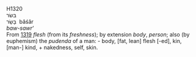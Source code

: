 <body>
  <p>H1320<br>  בּשׂר  <br> בָּשָׂר  ‎  bâśâr  <br><i>baw-sawr‘ </i><br>From <a href="h1319.htm">1319</a>  <i>flesh</i> (from its <i>freshness</i>); by extension <i>body</i>, <i>person</i>; also (by euphemism) the <i>pudenda</i> of a man: - body, [fat, lean] flesh [-ed], kin, [man-] kind, + nakedness, self, skin.<br></p>
 </body>
